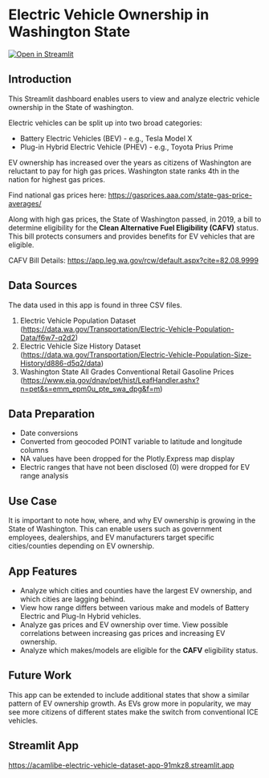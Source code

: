 # Electric Vehicle Ownership in Washington State

[![Open in Streamlit](https://static.streamlit.io/badges/streamlit_badge_black_white.svg)](https://acamlibe-electric-vehicle-dataset-app-91mkz8.streamlit.app/)

## Introduction
This Streamlit dashboard enables users to view and analyze electric vehicle ownership in the State of washington.

Electric vehicles can be split up into two broad categories:
- Battery Electric Vehicles (BEV) - e.g., Tesla Model X
- Plug-in Hybrid Electric Vehicle (PHEV) - e.g., Toyota Prius Prime

EV ownership has increased over the years as citizens of Washington are reluctant to pay for high gas prices. Washington state ranks 4th in the nation for highest gas prices.

Find national gas prices here: https://gasprices.aaa.com/state-gas-price-averages/

Along with high gas prices, the State of Washington passed, in 2019, a bill to determine eligibility for the **Clean Alternative Fuel Eligibility (CAFV)** status. This bill protects consumers and provides benefits for EV vehicles that are eligible. 

CAFV Bill Details: https://app.leg.wa.gov/rcw/default.aspx?cite=82.08.9999

## Data Sources
The data used in this app is found in three CSV files.
1. Electric Vehicle Population Dataset (https://data.wa.gov/Transportation/Electric-Vehicle-Population-Data/f6w7-q2d2)
2. Electric Vehicle Size History Dataset (https://data.wa.gov/Transportation/Electric-Vehicle-Population-Size-History/d886-d5q2/data)
3. Washington State All Grades Conventional Retail Gasoline Prices (https://www.eia.gov/dnav/pet/hist/LeafHandler.ashx?n=pet&s=emm_epm0u_pte_swa_dpg&f=m)

## Data Preparation
- Date conversions
- Converted from geocoded POINT variable to latitude and longitude columns
- NA values have been dropped for the Plotly.Express map display
- Electric ranges that have not been disclosed (0) were dropped for EV range analysis

## Use Case
It is important to note how, where, and why EV ownership is growing in the State of Washington. This can enable users such as government employees, dealerships, and EV manufacturers target specific cities/counties depending on EV ownership.

## App Features
- Analyze which cities and counties have the largest EV ownership, and which cities are lagging behind.
- View how range differs between various make and models of Battery Electric and Plug-In Hybrid vehicles.
- Analyze gas prices and EV ownership over time. View possible correlations between increasing gas prices and increasing EV ownership.
- Analyze which makes/models are eligible for the **CAFV** eligibility status.

## Future Work
This app can be extended to include additional states that show a similar pattern of EV ownership growth. As EVs grow more in popularity, we may see more citizens of different states make the switch from conventional ICE vehicles.

## Streamlit App
https://acamlibe-electric-vehicle-dataset-app-91mkz8.streamlit.app